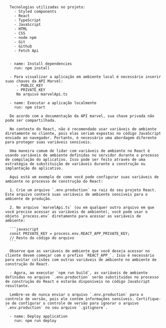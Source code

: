       Tecnologias utilizadas no projeto:
        - Styled components
        - React
        - TypeScript
        - JavaScript
        - HTML
        - CSS
        - node npm
        - Git
        - Github
        - Fetch Api


      - name: Install dependencies
        run: npm install

      - Para visualizar a aplicação em ambiente local é necessário inserir suas chaves da API Marvel:
         - PUBLIC_KEY
         - PRIVATE_KEY
         No arquivo marvelApi.ts

      - name: Executar a aplicação localmente
        run: npm start

      De acordo com a documentação da API marvel, sua chave privada não pode ser compartilhada.

      No contexto do React, não é recomendado usar variáveis de ambiente diretamente no cliente, pois elas seriam expostas no código JavaScript enviado ao navegador. Portanto, é necessário uma abordagem diferente para proteger suas variáveis sensíveis.

      Uma maneira comum de lidar com variáveis de ambiente no React é usando variáveis de ambiente definidas no servidor durante o processo de compilação do aplicativo. Isso pode ser feito através de uma estratégia de substituição de variáveis durante a construção ou implantação do aplicativo.

      Aqui está um exemplo de como você pode configurar suas variáveis de ambiente no processo de construção do React:

      1. Crie um arquivo `.env.production` na raiz do seu projeto React. Este arquivo conterá suas variáveis de ambiente sensíveis para o ambiente de produção.

      2. No arquivo `marvelApi.ts` (ou em qualquer outro arquivo em que você precise acessar as variáveis de ambiente), você pode usar o objeto `process.env` diretamente para acessar as variáveis de ambiente:

      ```javascript
      const PRIVATE_KEY = process.env.REACT_APP_PRIVATE_KEY;
      // Resto do código do arquivo
      ```

      Observe que as variáveis de ambiente que você deseja acessar no cliente devem começar com o prefixo `REACT_APP_`. Isso é necessário para evitar colisões com outras variáveis de ambiente no ambiente de construção do React.

      - Agora, ao executar `npm run build`, as variáveis de ambiente definidas no arquivo `.env.production` serão substituídas no processo de construção do React e estarão disponíveis no código JavaScript resultante.

      Lembre-se de nunca enviar o arquivo `.env.production` para o controle de versão, pois ele contém informações sensíveis. Certifique-se de configurar o controle de versão para ignorar o arquivo `.env.production` no seu arquivo `.gitignore`.

      - name: Deploy application
        run: npm run deploy
